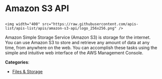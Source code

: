 # Amazon S3 API<p align="center">
    <img width="400" src="https://raw.githubusercontent.com/apis-list/apis-list/apis/amazon-s3-api/logo_256x256.png" />
</p>

Amazon Simple Storage Service (Amazon S3) is storage for the internet.  You can use Amazon S3 to store and retrieve any amount of data at any time, from anywhere on the web. You can accomplish these tasks using the simple and intuitive web interface of the AWS Management Console.

**Categories**:

- [Files & Storage](https://github/apis-list/apis-list#files-and-storage)





